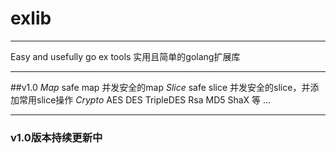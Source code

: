 # exlib

------------

Easy and usefully go ex tools
实用且简单的golang扩展库

------------

##v1.0
*Map*   safe map 并发安全的map
*Slice*   safe slice  并发安全的slice，并添加常用slice操作
*Crypto*  AES DES TripleDES Rsa MD5 ShaX 等
...

------------

### v1.0版本持续更新中
